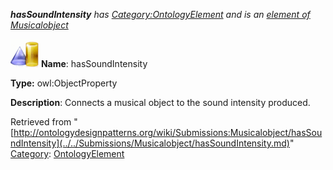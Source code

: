 ___hasSoundIntensity__ has [Category:OntologyElement](../../Category/OntologyElement.md "Category:OntologyElement") and is an [element of](../../Property/ElementOf.md "Property:ElementOf") [Musicalobject](../../Submissions/Musicalobject.md "Submissions:Musicalobject")_


  




[![ObjectProperty](../../images/thumb/c/c3/ObjectProperty.gif/45px-ObjectProperty.gif)](../../Image/ObjectProperty.gif.md "ObjectProperty")
__Name__: hasSoundIntensity 


__Type:__ owl:ObjectProperty 


__Description__: Connects a musical object to the sound intensity produced. 





Retrieved from "[http://ontologydesignpatterns.org/wiki/Submissions:Musicalobject/hasSoundIntensity](../../Submissions/Musicalobject/hasSoundIntensity.md)"
 [Category](http://ontologydesignpatterns.org/wiki/Special:Categories "Special:Categories"): [OntologyElement](../../Category/OntologyElement.md "Category:OntologyElement")